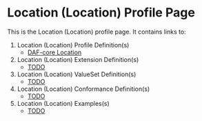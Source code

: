 # Location (Location) Profile Page

This is the Location (Location) profile page.  It contains links to:

1. Location (Location) Profile Definition(s)
   * [DAF-core Location](daf-core-location.html)
2. Location (Location) Extension Definition(s)
    * [TODO]()
3. Location (Location) ValueSet Definition(s)
    * [TODO]()
4. Location (Location) Conformance Definition(s)
    * [TODO]()
5. Location (Location) Examples(s)
    * [TODO]()